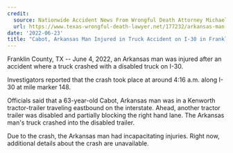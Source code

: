 ```yaml
---
credit:
  source: Nationwide Accident News From Wrongful Death Attorney Michael Grossman
  url: https://www.texas-wrongful-death-lawyer.net/177232/arkansas-man-truck-accident-franklin-county-tx-i-30.htm
date: '2022-06-23'
title: "Cabot, Arkansas Man Injured in Truck Accident on I-30 in Franklin County, TX"
---
```

Franklin County, TX -- June 4, 2022, an Arkansas man was injured after an accident where a truck crashed with a disabled truck on I-30.

Investigators reported that the crash took place at around 4:16 a.m. along I-30 at mile marker 148.

Officials said that a 63-year-old Cabot, Arkansas man was in a Kenworth tractor-trailer traveling eastbound on the interstate. Ahead, another tractor trailer was disabled and partially blocking the right hand lane. The Arkansas man's truck crashed into the disabled trailer.

Due to the crash, the Arkansas man had incapacitating injuries. Right now, additional details about the crash are unavailable.
